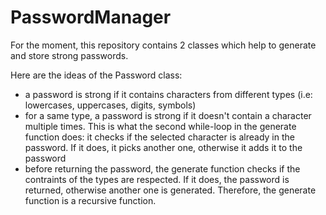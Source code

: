# PasswordManager

For the moment, this repository contains 2 classes which help to generate and store strong passwords.

Here are the ideas of the Password class:
- a password is strong if it contains characters from different types (i.e: lowercases, uppercases, digits, symbols)
- for a same type, a password is strong if it doesn't contain a character multiple times. This is what the second while-loop in the generate function does: it checks if the selected character is already in the password. If it does, it picks another one, otherwise it adds it to the password
- before returning the password, the generate function checks if the contraints of the types are respected. If it does, the password is returned, otherwise another one is generated. Therefore, the generate function is a recursive function.
